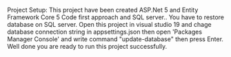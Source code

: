 Project Setup:
This project have been created ASP.Net 5 and Entity Framework Core 5 Code first approach and SQL server..
You have to restore database on SQL server.
Open this project in visual studio 19 and chage database connection string in appsettings.json then open 'Packages Manager Console' 
and write command "update-database" then press Enter. 
Well done you are ready to run this project successfully.
